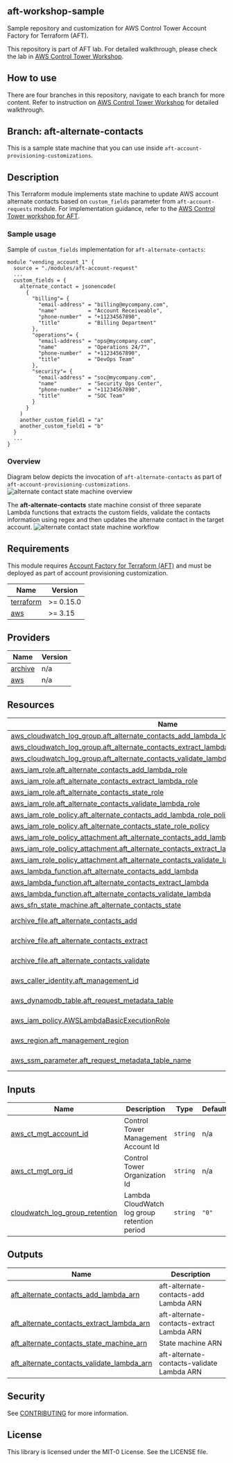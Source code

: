 ## aft-workshop-sample

Sample repository and customization for AWS Control Tower Account Factory for Terraform (AFT).

This repository is part of AFT lab. For detailed walkthrough, please check the lab in [AWS Control Tower Workshop](https://catalog.workshops.aws/control-tower/en-US/customization/aft).

## How to use

There are four branches in this repository, navigate to each branch for more content. Refer to instruction on [AWS Control Tower Workshop](https://catalog.workshops.aws/control-tower/en-US) for detailed walkthrough.

## Branch: aft-alternate-contacts
This is a sample state machine that you can use inside `aft-account-provisioning-customizations`.

## Description
This Terraform module implements state machine to update AWS account alternate contacts based on `custom_fields` parameter from `aft-account-requests` module. For implementation guidance, refer to the [AWS Control Tower workshop for AFT](https://catalog.workshops.aws/control-tower/en-US/customization/aft).

### Sample usage
Sample of `custom_fields` implementation for `aft-alternate-contacts`:
```
module "vending_account_1" {
  source = "./modules/aft-account-request"
  ...
  custom_fields = {
    alternate_contact = jsonencode(
      {
        "billing"= {
          "email-address" = "billing@mycompany.com",
          "name"          = "Account Receiveable",
          "phone-number"  = "+11234567890",
          "title"         = "Billing Department"
        },
        "operations"= {
          "email-address" = "ops@mycompany.com",
          "name"          = "Operations 24/7",
          "phone-number"  = "+11234567890",
          "title"         = "DevOps Team"
        },
        "security"= {
          "email-address" = "soc@mycompany.com",
          "name"          = "Security Ops Center",
          "phone-number"  = "+11234567890",
          "title"         = "SOC Team"
        }
      }
    )
    another_custom_field1 = "a"
    another_custom_field1 = "b"
  }
  ...
}
```

### Overview

Diagram below depicts the invocation of `aft-alternate-contacts` as part of `aft-account-provisioning-customizations`.
![alternate contact state machine overview](images/aft-alternate-contacts-overview.png)

The **aft-alternate-contacts** state machine consist of three separate Lambda functions that extracts the custom fields, validate the contacts information using regex and then updates the alternate contact in the target account.
![alternate contact state machine workflow](images/aft-alternate-contacts-state-machine.png)

## Requirements

This module requires [Account Factory for Terraform (AFT)](https://github.com/aws-ia/terraform-aws-control_tower_account_factory) and must be deployed as part of account provisioning customization.

| Name | Version |
|------|---------|
| <a name="requirement_terraform"></a> [terraform](#requirement\_terraform) | >= 0.15.0 |
| <a name="requirement_aws"></a> [aws](#requirement\_aws) | >= 3.15 |

## Providers

| Name | Version |
|------|---------|
| <a name="provider_archive"></a> [archive](#provider\_archive) | n/a |
| <a name="provider_aws"></a> [aws](#provider\_aws) | n/a |

## Resources

| Name | Type |
|------|------|
| [aws_cloudwatch_log_group.aft_alternate_contacts_add_lambda_log](https://registry.terraform.io/providers/hashicorp/aws/latest/docs/resources/cloudwatch_log_group) | resource |
| [aws_cloudwatch_log_group.aft_alternate_contacts_extract_lambda_log](https://registry.terraform.io/providers/hashicorp/aws/latest/docs/resources/cloudwatch_log_group) | resource |
| [aws_cloudwatch_log_group.aft_alternate_contacts_validate_lambda_log](https://registry.terraform.io/providers/hashicorp/aws/latest/docs/resources/cloudwatch_log_group) | resource |
| [aws_iam_role.aft_alternate_contacts_add_lambda_role](https://registry.terraform.io/providers/hashicorp/aws/latest/docs/resources/iam_role) | resource |
| [aws_iam_role.aft_alternate_contacts_extract_lambda_role](https://registry.terraform.io/providers/hashicorp/aws/latest/docs/resources/iam_role) | resource |
| [aws_iam_role.aft_alternate_contacts_state_role](https://registry.terraform.io/providers/hashicorp/aws/latest/docs/resources/iam_role) | resource |
| [aws_iam_role.aft_alternate_contacts_validate_lambda_role](https://registry.terraform.io/providers/hashicorp/aws/latest/docs/resources/iam_role) | resource |
| [aws_iam_role_policy.aft_alternate_contacts_add_lambda_role_policy](https://registry.terraform.io/providers/hashicorp/aws/latest/docs/resources/iam_role_policy) | resource |
| [aws_iam_role_policy.aft_alternate_contacts_state_role_policy](https://registry.terraform.io/providers/hashicorp/aws/latest/docs/resources/iam_role_policy) | resource |
| [aws_iam_role_policy_attachment.aft_alternate_contacts_add_lambda_role_policy_attachment](https://registry.terraform.io/providers/hashicorp/aws/latest/docs/resources/iam_role_policy_attachment) | resource |
| [aws_iam_role_policy_attachment.aft_alternate_contacts_extract_lambda_role_policy_attachment](https://registry.terraform.io/providers/hashicorp/aws/latest/docs/resources/iam_role_policy_attachment) | resource |
| [aws_iam_role_policy_attachment.aft_alternate_contacts_validate_lambda_role_policy_attachment](https://registry.terraform.io/providers/hashicorp/aws/latest/docs/resources/iam_role_policy_attachment) | resource |
| [aws_lambda_function.aft_alternate_contacts_add_lambda](https://registry.terraform.io/providers/hashicorp/aws/latest/docs/resources/lambda_function) | resource |
| [aws_lambda_function.aft_alternate_contacts_extract_lambda](https://registry.terraform.io/providers/hashicorp/aws/latest/docs/resources/lambda_function) | resource |
| [aws_lambda_function.aft_alternate_contacts_validate_lambda](https://registry.terraform.io/providers/hashicorp/aws/latest/docs/resources/lambda_function) | resource |
| [aws_sfn_state_machine.aft_alternate_contacts_state](https://registry.terraform.io/providers/hashicorp/aws/latest/docs/resources/sfn_state_machine) | resource |
| [archive_file.aft_alternate_contacts_add](https://registry.terraform.io/providers/hashicorp/archive/latest/docs/data-sources/file) | data source |
| [archive_file.aft_alternate_contacts_extract](https://registry.terraform.io/providers/hashicorp/archive/latest/docs/data-sources/file) | data source |
| [archive_file.aft_alternate_contacts_validate](https://registry.terraform.io/providers/hashicorp/archive/latest/docs/data-sources/file) | data source |
| [aws_caller_identity.aft_management_id](https://registry.terraform.io/providers/hashicorp/aws/latest/docs/data-sources/caller_identity) | data source |
| [aws_dynamodb_table.aft_request_metadata_table](https://registry.terraform.io/providers/hashicorp/aws/latest/docs/data-sources/dynamodb_table) | data source |
| [aws_iam_policy.AWSLambdaBasicExecutionRole](https://registry.terraform.io/providers/hashicorp/aws/latest/docs/data-sources/iam_policy) | data source |
| [aws_region.aft_management_region](https://registry.terraform.io/providers/hashicorp/aws/latest/docs/data-sources/region) | data source |
| [aws_ssm_parameter.aft_request_metadata_table_name](https://registry.terraform.io/providers/hashicorp/aws/latest/docs/data-sources/ssm_parameter) | data source |

## Inputs

| Name | Description | Type | Default | Required |
|------|-------------|------|---------|:--------:|
| <a name="input_aws_ct_mgt_account_id"></a> [aws\_ct\_mgt\_account\_id](#input\_aws\_ct\_mgt\_account\_id) | Control Tower Management Account Id | `string` | n/a | yes |
| <a name="input_aws_ct_mgt_org_id"></a> [aws\_ct\_mgt\_org\_id](#input\_aws\_ct\_mgt\_org\_id) | Control Tower Organization Id | `string` | n/a | yes |
| <a name="input_cloudwatch_log_group_retention"></a> [cloudwatch\_log\_group\_retention](#input\_cloudwatch\_log\_group\_retention) | Lambda CloudWatch log group retention period | `string` | `"0"` | no |

## Outputs

| Name | Description |
|------|-------------|
| <a name="output_aft_alternate_contacts_add_lambda_arn"></a> [aft\_alternate\_contacts\_add\_lambda\_arn](#output\_aft\_alternate\_contacts\_add\_lambda\_arn) | aft-alternate-contacts-add Lambda ARN |
| <a name="output_aft_alternate_contacts_extract_lambda_arn"></a> [aft\_alternate\_contacts\_extract\_lambda\_arn](#output\_aft\_alternate\_contacts\_extract\_lambda\_arn) | aft-alternate-contacts-extract Lambda ARN |
| <a name="output_aft_alternate_contacts_state_machine_arn"></a> [aft\_alternate\_contacts\_state\_machine\_arn](#output\_aft\_alternate\_contacts\_state\_machine\_arn) | State machine ARN |
| <a name="output_aft_alternate_contacts_validate_lambda_arn"></a> [aft\_alternate\_contacts\_validate\_lambda\_arn](#output\_aft\_alternate\_contacts\_validate\_lambda\_arn) | aft-alternate-contacts-validate Lambda ARN |
<!-- END_TF_DOCS -->

## Security

See [CONTRIBUTING](CONTRIBUTING.md#security-issue-notifications) for more information.

## License

This library is licensed under the MIT-0 License. See the LICENSE file.

